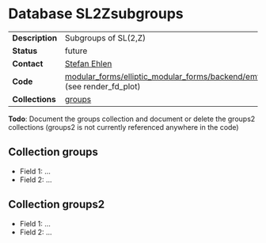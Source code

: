# Database SL2Zsubgroups

|||
|---|---|
|**Description**|Subgroups of SL(2,Z)|
|**Status**|future|
|**Contact**|[Stefan Ehlen](https://github.com/sehlen)|
|**Code**|[modular_forms/elliptic_modular_forms/backend/emf_utils.py](https://github.com/LMFDB/lmfdb/tree/master/lmfdb/modular_forms/elliptic_modular_forms/backend/emf_utils.py) (see render_fd_plot)|
|**Collections**|[groups](http://www.lmfdb.org/api/SL2Zsubgroups/groups)|

**Todo**: Document the groups collection and document or delete the groups2 collections (groups2 is not currently referenced anywhere in the code)

## Collection groups
* Field 1: ...
* Field 2: ...

## Collection groups2
* Field 1: ...
* Field 2: ...

